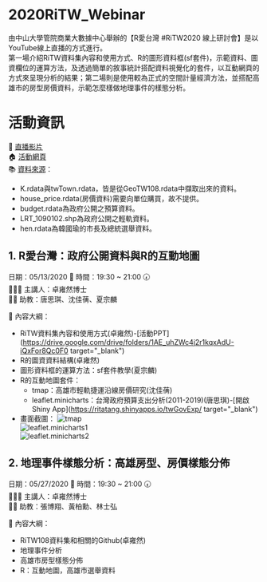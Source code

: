 # 2020RiTW_Webinar
由中山大學管院商業大數據中心舉辦的【R愛台灣 #RiTW2020 線上研討會】是以YouTube線上直播的方式進行。 <br>
第一場介紹RiTW資料集內容和使用方式、R的圖形資料框(sf套件)，示範資料、圖資欄位的運算方法，及透過簡單的敘事統計搭配資料視覺化的套件，以互動網頁的方式來呈現分析的結果；第二場則是使用較為正式的空間計量經濟方法，並搭配高雄市的房型房價資料，示範怎麼樣做地理事件的樣態分析。

# 活動資訊

🎤 [直播影片](https://www.youtube.com/playlist?list=PLvOqBoPSLQJcY8vf_nHyYgdYll5wHUNFu) <br>
🏠 [活動網頁](https://bap.cm.nsysu.edu.tw/?page_id=3637) <br>
📚 [資料來源](https://github.com/gtonychuo/RiTW108)：
+ K.rdata與twTown.rdata，皆是從GeoTW108.rdata中擷取出來的資料。
+ house_price.rdata(房價資料)需要向單位購買，故不提供。
+ budget.rdata為政府公開之預算資料。
+ LRT_1090102.shp為政府公開之輕軌資料。
+ hen.rdata為韓國瑜的市長及總統選舉資料。

## 1. R愛台灣：政府公開資料與R的互動地圖
日期：05/13/2020 📅     時間：19:30 ~ 21:00 🕢 <br>
👨🏻‍🎓 主講人：卓雍然博士 <br>
👩‍🏫 助教：唐思琪、沈佳蒨、夏宗麟 <br>

🎯 內容大綱：
+ RiTW資料集內容和使用方式(卓雍然)-[活動PPT](https://drive.google.com/drive/folders/1AE_uhZWc4j2r1kqxAdU-iQxFor8Qc0F0 target="_blank")
+ R的圖資資料結構(卓雍然)
+ 圖形資料框的運算方法：sf套件教學(夏宗麟)
+ R的互動地圖套件：
  + tmap：高雄市輕軌捷運沿線房價研究(沈佳蒨)
  + leaflet.minicharts：台灣政府預算支出分析(2011-2019)(唐思琪)-[開啟Shiny App](https://ritatang.shinyapps.io/twGovExp/ target="_blank")
+ 畫面截圖：
![tmap](https://github.com/ritatang242/2020RiTW_Webinar/blob/master/pic/tmap.png)  <br>
![leaflet.minicharts1](https://github.com/ritatang242/2020RiTW_Webinar/blob/master/pic/leaflet_minicharts1.png)  <br>
![leaflet.minicharts2](https://github.com/ritatang242/2020RiTW_Webinar/blob/master/pic/leaflet_minicharts2.png)  <br>

  
## 2. 地理事件樣態分析：高雄房型、房價樣態分佈
日期：05/27/2020 📅     時間：19:30 ~ 21:00 🕢 <br>
👨🏻‍🎓 主講人：卓雍然博士 <br>
👩‍🏫 助教：張博翔、黃柏勳、林士弘 <br>

🎯 內容大綱：
+ RiTW108資料集和相關的Github(卓雍然)
+ 地理事件分析
+ 高雄市房型樣態分佈
+ R：互動地圖，高雄市選舉資料
